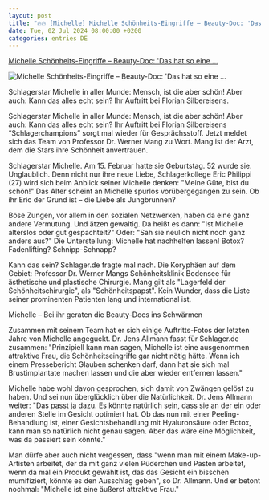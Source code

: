 ```yaml
---
layout: post
title: "🔥🔥 [Michelle] Michelle Schönheits-Eingriffe – Beauty-Doc: 'Das hat so eine ..."
date: Tue, 02 Jul 2024 08:00:00 +0200
categories: entries DE
---
```

[Michelle Schönheits-Eingriffe – Beauty-Doc: 'Das hat so eine ...](https://www.schlager.de/news/michelle-schoenheits-eingriffe-beauty-doc-das-hat-so-eine-schoene-frau-doch-nicht-noetig-c-wort/238736/)

![Michelle Schönheits-Eingriffe – Beauty-Doc: 'Das hat so eine ...](https://static.schlager.de/uploads/2022/11/www.schlager.de-michelle-3.jpg)

Schlagerstar Michelle in aller Munde: Mensch, ist die aber schön! Aber auch: Kann das alles echt sein? Ihr Auftritt bei Florian Silbereisens.

Schlagerstar Michelle in aller Munde: Mensch, ist die aber schön! Aber auch: Kann das alles echt sein? Ihr Auftritt bei Florian Silbereisens “Schlagerchampions” sorgt mal wieder für Gesprächsstoff. Jetzt meldet sich das Team von Professor Dr. Werner Mang zu Wort. Mang ist der Arzt, dem die Stars ihre Schönheit anvertrauen.

Schlagerstar Michelle. Am 15. Februar hatte sie Geburtstag. 52 wurde sie. Unglaublich. Denn nicht nur ihre neue Liebe, Schlagerkollege Eric Philippi (27) wird sich beim Anblick seiner Michelle denken: "Meine Güte, bist du schön!" Das Alter scheint an Michelle spurlos vorübergegangen zu sein. Ob ihr Eric der Grund ist – die Liebe als Jungbrunnen?

Böse Zungen, vor allem in den sozialen Netzwerken, haben da eine ganz andere Vermutung. Und ätzen gewaltig. Da heißt es dann: "Ist Michelle alterslos oder gut gespachtelt?" Oder: "Sah sie neulich nicht noch ganz anders aus?" Die Unterstellung: Michelle hat nachhelfen lassen! Botox? Fadenlifting? Schnipp-Schnapp?

Kann das sein? Schlager.de fragte mal nach. Die Koryphäen auf dem Gebiet: Professor Dr. Werner Mangs Schönheitsklinik Bodensee für ästhetische und plastische Chirurgie. Mang gilt als "Lagerfeld der Schönheitschirurgie", als "Schönheitspapst". Kein Wunder, dass die Liste seiner prominenten Patienten lang und international ist.

Michelle – Bei ihr geraten die Beauty-Docs ins Schwärmen

Zusammen mit seinem Team hat er sich einige Auftritts-Fotos der letzten Jahre von Michelle angeguckt. Dr. Jens Allmann fasst für Schlager.de zusammen: "Prinzipiell kann man sagen, Michelle ist eine ausgenommen attraktive Frau, die Schönheitseingriffe gar nicht nötig hätte. Wenn ich einem Pressebericht Glauben schenken darf, dann hat sie sich mal Brustimplantate machen lassen und die aber wieder entfernen lassen."

Michelle habe wohl davon gesprochen, sich damit von Zwängen gelöst zu haben. Und sei nun überglücklich über die Natürlichkeit. Dr. Jens Allmann weiter: "Das passt ja dazu. Es könnte natürlich sein, dass sie an der ein oder anderen Stelle im Gesicht optimiert hat. Ob das nun mit einer Peeling-Behandlung ist, einer Gesichtsbehandlung mit Hyaluronsäure oder Botox, kann man so natürlich nicht genau sagen. Aber das wäre eine Möglichkeit, was da passiert sein könnte."

Man dürfe aber auch nicht vergessen, dass "wenn man mit einem Make-up-Artisten arbeitet, der da mit ganz vielen Püderchen und Pasten arbeitet, wenn da mal ein Produkt gewählt ist, das das Gesicht ein bisschen mumifiziert, könnte es den Ausschlag geben", so Dr. Allmann. Und er betont nochmal: "Michelle ist eine äußerst attraktive Frau."


